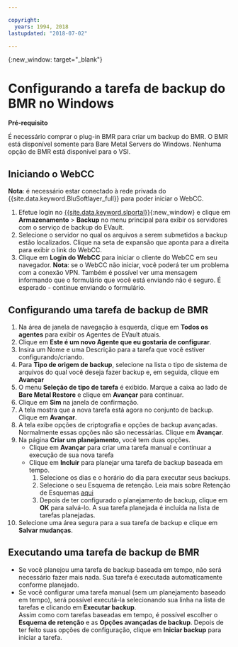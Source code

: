 ```yaml
---

copyright:
  years: 1994, 2018
lastupdated: "2018-07-02"

---
```

{:new_window: target="_blank"}

# Configurando a tarefa de backup do BMR no Windows

**Pré-requisito**

É necessário comprar o plug-in BMR para criar um backup do BMR. O BMR está disponível somente para
Bare Metal Servers do Windows. Nenhuma opção de BMR está disponível para o VSI.

## Iniciando o WebCC
**Nota**: é necessário estar conectado à rede privada do
{{site.data.keyword.BluSoftlayer_full}} para poder iniciar o WebCC.
1. Efetue login no [{{site.data.keyword.slportal}}](https://control.softlayer.com/){:new_window} e clique em **Armazenamento** > **Backup** no menu principal para exibir os servidores com o serviço de backup do EVault. 
2. Selecione o servidor no qual os arquivos a serem submetidos a backup estão localizados. Clique na seta de expansão que aponta para a direita para exibir o link do WebCC.
4. Clique em **Login do WebCC** para iniciar o cliente do WebCC em seu navegador.
**Nota**: se o WebCC não iniciar, você poderá ter um problema com a conexão VPN. Também é possível ver uma mensagem informando que o formulário que você está enviando não é seguro. É esperado - continue enviando o formulário.
  
## Configurando uma tarefa de backup de BMR

1. Na área de janela de navegação à esquerda, clique em **Todos os agentes** para exibir os Agentes de EVault atuais.
2. Clique em **Este é um novo Agente que eu gostaria de configurar**.
3. Insira um Nome e uma Descrição para a tarefa que você estiver configurando/criando.
4. Para **Tipo de origem de backup**, selecione na lista o tipo de sistema de arquivos do qual você deseja fazer backup e, em seguida, clique em **Avançar**
5. O menu **Seleção de tipo de tarefa** é exibido. Marque a caixa ao lado de
**Bare Metal Restore** e clique em **Avançar** para continuar.
6. Clique em **Sim** na janela de confirmação.
7. A tela mostra que a nova tarefa está agora no conjunto de backup. Clique em **Avançar**.
8. A tela exibe opções de criptografia e opções de backup avançadas. Normalmente essas opções não são necessárias. Clique em **Avançar**.   
9. Na página **Criar um planejamento**, você tem duas opções. 
   - Clique em **Avançar** para criar uma tarefa manual e continuar a execução de sua nova tarefa
   - Clique em **Incluir** para planejar uma tarefa de backup baseada em tempo. 
     1. Selecione os dias e o horário do dia para executar seus backups.
     2. Selecione o seu Esquema de retenção. Leia mais sobre Retenção de Esquemas [aqui](evault-backup-faq.html)
     3. Depois de ter configurado o planejamento de backup, clique em **OK** para salvá-lo. A sua tarefa planejada é incluída na lista de tarefas planejadas. 
10. Selecione uma área segura para a sua tarefa de backup e clique em **Salvar mudanças**.


## Executando uma tarefa de backup de BMR

  - Se você planejou uma tarefa de backup baseada em tempo, não será necessário fazer mais nada. Sua tarefa é executada automaticamente conforme planejado.
  - Se você configurar uma tarefa manual (sem um planejamento baseado em tempo), será possível executá-la selecionando sua linha na lista de tarefas e clicando em **Executar backup**. <br/> Assim como com tarefas baseadas em tempo, é possível escolher o **Esquema de retenção** e as **Opções avançadas de backup**. Depois de ter feito suas opções de configuração, clique em **Iniciar backup** para iniciar a tarefa.
